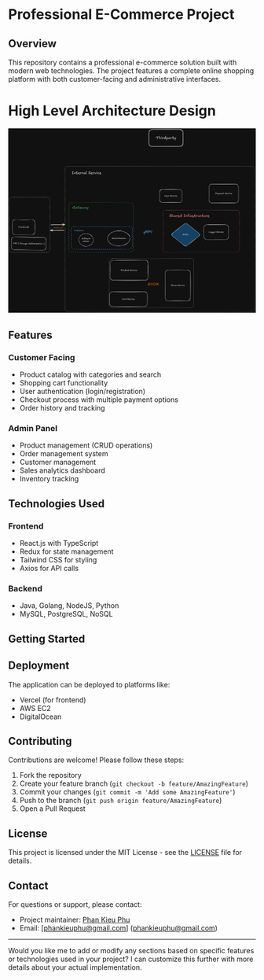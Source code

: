 # Professional E-Commerce Project

## Overview

This repository contains a professional e-commerce solution built with modern web technologies. The project features a complete online shopping platform with both customer-facing and administrative interfaces.

# High Level Architecture Design
![High Architecture](./docs/saga-architecture.png)

## Features

### Customer Facing
- Product catalog with categories and search
- Shopping cart functionality
- User authentication (login/registration)
- Checkout process with multiple payment options
- Order history and tracking

### Admin Panel
- Product management (CRUD operations)
- Order management system
- Customer management
- Sales analytics dashboard
- Inventory tracking

## Technologies Used

### Frontend
- React.js with TypeScript
- Redux for state management
- Tailwind CSS for styling
- Axios for API calls

### Backend
- Java, Golang, NodeJS, Python
- MySQL, PostgreSQL, NoSQL

## Getting Started


## Deployment

The application can be deployed to platforms like:
- Vercel (for frontend)
- AWS EC2
- DigitalOcean

## Contributing

Contributions are welcome! Please follow these steps:
1. Fork the repository
2. Create your feature branch (`git checkout -b feature/AmazingFeature`)
3. Commit your changes (`git commit -m 'Add some AmazingFeature'`)
4. Push to the branch (`git push origin feature/AmazingFeature`)
5. Open a Pull Request

## License

This project is licensed under the MIT License - see the [LICENSE](LICENSE) file for details.

## Contact

For questions or support, please contact:
- Project maintainer: [Phan Kieu Phu](https://github.com/phankieuphu)
- Email: [phankieuphu@gmail.com] (phankieuphu@gmail.com)

---

Would you like me to add or modify any sections based on specific features or technologies used in your project? I can customize this further with more details about your actual implementation.
